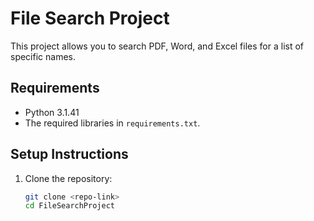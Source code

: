 # File Search Project

This project allows you to search PDF, Word, and Excel files for a list of specific names.

## Requirements

- Python 3.1.41
- The required libraries in `requirements.txt`.

## Setup Instructions

1. Clone the repository:
   ```bash
   git clone <repo-link>
   cd FileSearchProject
